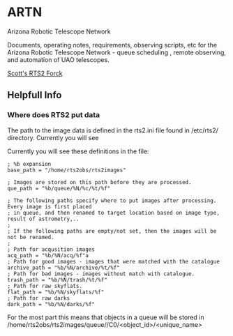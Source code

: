# ARTN
Arizona Robotic Telescope Network

Documents, operating notes, requirements, observing scripts, etc for the Arizona Robotic Telescope Network - 
queue scheduling , remote observing, and automation of UAO telescopes.






[Scott's RTS2 Forck](https://github.com/srswinde/rts2 "Scott's RTS2 fork.")


## Helpfull Info

### Where does RTS2 put data
The path to the image data is defined in the rts2.ini file 
found in /etc/rts2/ directory. Currently you will see 

Currently you will see these definitions in the file:

```
; %b expansion
base_path = "/home/rts2obs/rts2images"

; Images are stored on this path before they are processed.
que_path = "%b/queue/%N/%c/%t/%f"

; The following paths specify where to put images after processing. Every image is first placed
; in queue, and then renamed to target location based on image type, result of astrometry,..
;
; If the following paths are empty/not set, then the images will be not be renamed.
;
; Path for acqusition images
acq_path = "%b/%N/acq/%f"a
; Path for good images - images that were matched with the catalogue
archive_path = "%b/%N/archive/%t/%f"
; Path for bad images - images without match with catalogue.
trash_path = "%b/%N/trash/%t/%f"
; Path for raw skyflats.
flat_path = "%b/%N/skyflats/%f"
; Path for raw darks
dark_path = "%b/%N/darks/%f"
```

For the most part this means that objects in a queue will be stored in 
/home/rts2obs/rts2images/queue/<date>/C0/<object_id>/<unique_name>

